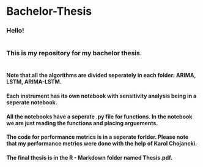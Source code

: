 # Bachelor-Thesis

### Hello!
#
### This is my repository for my bachelor thesis. 
#
#### Note that all the algorithms are divided seperately in each folder: ARIMA, LSTM, ARIMA-LSTM.
#### Each instrument has its own notebook with sensitivity analysis being in a seperate notebook. 
#### All the notebooks have a seperate .py file for functions. In the notebook we are just reading the functions and placing arguements.
#### The code for performance metrics is in a seperate forlder. Please note that my performance metrics were done with the help of Karol Chojancki.
#### The final thesis is in the R - Markdown folder named Thesis.pdf.
